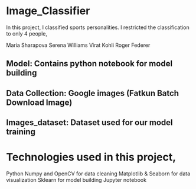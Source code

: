 # Image_Classifier

In this project, I classified sports personalities. I restricted the classification to only 4 people,

Maria Sharapova
Serena Williams
Virat Kohli
Roger Federer

## Model: Contains python notebook for model building
## Data Collection: Google images (Fatkun Batch Download Image)
## Images_dataset: Dataset used for our model training

# Technologies used in this project,

Python
Numpy and OpenCV for data cleaning
Matplotlib & Seaborn for data visualization
Sklearn for model building
Jupyter notebook
